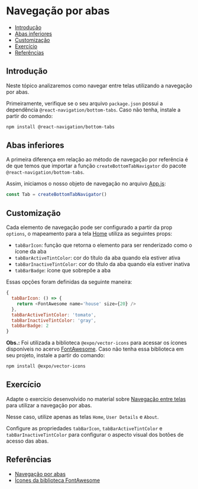# Navegação por abas

- [Introdução](#introdução)
- [Abas inferiores](#abas-inferiores)
- [Customização](#customização)
- [Exercício](#exercício)
- [Referências](#referências)

## Introdução

Neste tópico analizaremos como navegar entre telas utilizando a navegação por abas.

Primeiramente, verifique se o seu arquivo `package.json` possui a dependência `@react-navigation/bottom-tabs`. Caso não tenha, instale a partir do comando:

```bash
npm install @react-navigation/bottom-tabs
```

## Abas inferiores

A primeira diferença em relação ao método de navegação por referência é de que temos que importar a função `createBottomTabNavigator` do pacote `@react-navigation/bottom-tabs`.

Assim, iniciamos o nosso objeto de navegação no arquivo [App.js](./App.js#L9):

```js
const Tab = createBottomTabNavigator()
```

## Customização

Cada elemento de navegação pode ser configurado a partir da prop `options`, o mapeamento para a tela [Home](./App.js#L15) utiliza as seguintes props:

- `tabBarIcon`: função que retorna o elemento para ser renderizado como o ícone da aba
- `tabBarActiveTintColor`: cor do título da aba quando ela estiver ativa
- `tabBarInactiveTintColor`: cor do título da aba quando ela estiver inativa
- `tabBarBadge`: ícone que sobrepõe a aba

Essas opções foram definidas da seguinte maneira:

```js
{
  tabBarIcon: () => {
    return <FontAwesome name='house' size={20} />
  },
  tabBarActiveTintColor: 'tomato',
  tabBarInactiveTintColor: 'gray',
  tabBarBadge: 2
}
```

**Obs.:** Foi utilizada a biblioteca `@expo/vector-icons` para acessar os ícones disponíveis no acervo [FontAwesome](https://fontawesome.com/v6/search?o=r&m=free). Caso não tenha essa biblioteca em seu projeto, instale a partir do comando:

```bash
npm install @expo/vector-icons
```

## Exercício

Adapte o exercício desenvolvido no material sobre [Navegação entre telas](../03-1-navigation-between-screens/README.md#exercício) para utilizar a navegação por abas.

Nesse caso, utilize apenas as telas `Home`, `User Details` e `About`.

Configure as propriedades `tabBarIcon`, `tabBarActiveTintColor` e `tabBarInactiveTintColor` para configurar o aspecto visual dos botões de acesso das abas.

## Referências

- [Navegação por abas](https://reactnavigation.org/docs/tab-based-navigation)
- [Ícones da biblioteca FontAwesome](https://fontawesome.com/v6/search?o=r&m=free)